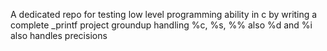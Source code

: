 A dedicated repo for testing low level programming ability in c by writing a complete _printf project groundup
handling %c, %s, %%
also %d and %i
also handles precisions